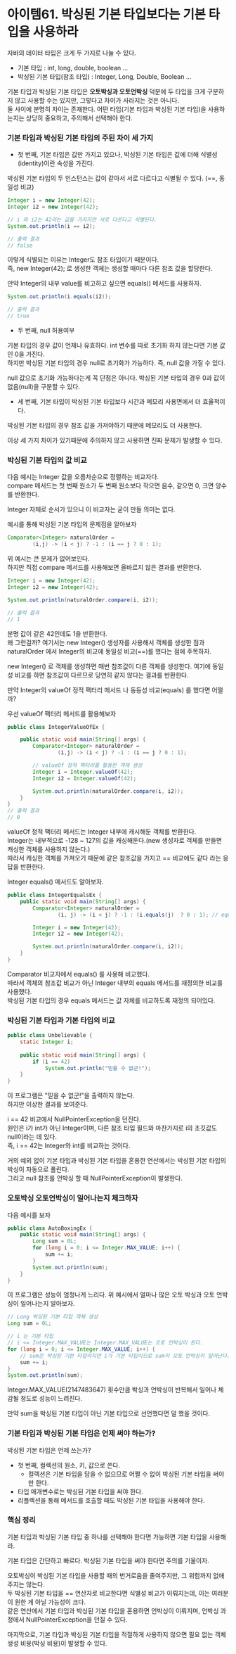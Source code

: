 # 아이템61. 박싱된 기본 타입보다는 기본 타입을 사용하라

자바의 데이터 타입은 크게 두 가지로 나눌 수 있다.
* 기본 타입 : int, long, double, boolean ...
* 박싱된 기본 타입(참조 타입) : Integer, Long, Double, Boolean ...

기본 타입과 박싱된 기본 타입은 **오토박싱과 오토언박싱** 덕분에 두 타입을 크게 구분하지 않고 사용할 수는 있지만, 그렇다고 차이가 사라지는 것은 아니다.   
둘 사이에 분명히 차이는 존재한다. 어떤 타입(기본 타입과 박싱된 기본 타입)을 사용하는지는 상당히 중요하고, 주의해서 선택해야 한다.

### 기본 타입과 박싱된 기본 타입의 주된 차이 세 가지

* 첫 번째, 기본 타입은 값만 가지고 있으나, 박싱된 기본 타입은 값에 더해 식별성(identity)이란 속성을 가진다.

박싱된 기본 타입의 두 인스턴스는 값이 같아서 서로 다르다고 식별될 수 있다. (==, 동일성 비교)
```java
Integer i = new Integer(42);
Integer i2 = new Integer(42);

// i 와 i2는 42라는 값을 가지지만 서로 다르다고 식별된다.
System.out.println(i == i2);

// 출력 결과
// false
```

이렇게 식별되는 이유는 Integer도 참조 타입이기 때문이다.   
즉, new Integer(42); 로 생성한 객체는 생성할 때마다 다른 참조 값을 할당한다.

만약 Integer의 내부 value를 비고하고 싶으면 equals() 메서드를 사용하자.

```java
System.out.println(i.equals(i2));

// 출력 결과
// true
```

* 두 번째, null 허용여부

기본 타입의 경우 값이 언제나 유효하다. int 변수를 따로 초기화 하지 않는다면 기본 값인 0을 가진다.   
하지만 박싱된 기본 타입의 경우 null로 초기화가 가능하다. 즉, null 값을 가질 수 있다.

null 값으로 초기화 가능하다는게 꼭 단점은 아니다. 박싱된 기본 타입의 경우 0과 값이 없음(null)을 구분할 수 있다.

* 세 번째, 기본 타입이 박싱된 기본 타입보다 시간과 메모리 사용면에서 더 효율적이다.

박싱된 기본 타입의 경우 참조 값을 가져야하기 때문에 메모리도 더 사용한다.

이상 세 가지 차이가 있기때문에 주의하지 않고 사용하면 진짜 문제가 발생할 수 있다.

### 박싱된 기본 타입의 값 비교

다음 예시는 Integer 값을 오름차순으로 정렬하는 비교자다.   
compare 메서드는 첫 번째 원소가 두 번째 원소보다 작으면 음수, 같으면 0, 크면 양수를 반환한다.   

Integer 자체로 순서가 있으니 이 비교자는 굳이 만들 의미는 없다.

예시를 통해 박싱된 기본 타입의 문제점을 알아보자

```java
Comparator<Integer> naturalOrder =
        (i,j) -> (i < j) ? -1 : (i == j ? 0 : 1);
```

위 예시는 큰 문제가 없어보인다.   
하지만 직접 compare 메서드를 사용해보면 올바르지 않은 결과를 반환한다.

```java
Integer i = new Integer(42);
Integer i2 = new Integer(42);

System.out.println(naturalOrder.compare(i, i2));

// 출력 결과
// 1
```

분명 값이 같은 42인데도 1을 반환한다.   
왜 그런걸까? 여기서는 new Integer() 생성자를 사용해서 객체를 생성한 점과 naturalOrder 에서 Integer의 비교에 동일성 비교(==)를 했다는 점에 주목하자.

new Integer() 로 객체를 생성하면 매번 참조값이 다른 객체를 생성한다. 여기에 동일성 비교를 하면 참조값이 다르므로 당연히 같지 않다는 결과를 반환한다.

만약 Integer의 valueOf 정적 팩터리 메서드 나 동등성 비교(equals) 를 했다면 어떨까?

우선 valueOf 팩터리 메서드를 활용해보자

```java
public class IntegerValueOfEx {

    public static void main(String[] args) {
        Comparator<Integer> naturalOrder =
                (i,j) -> (i < j) ? -1 : (i == j ? 0 : 1);

        // valueOf 정적 팩터리를 활용한 객체 생성
        Integer i = Integer.valueOf(42);
        Integer i2 = Integer.valueOf(42);

        System.out.println(naturalOrder.compare(i, i2));
    }
}
// 출력 결과
// 0
```

valueOf 정적 팩터리 메서드는 Integer 내부에 캐시해둔 객체를 반환한다.   
Integer는 내부적으로 -128 ~ 127의 값을 캐싱해둔다.(new 생성자로 객체를 만들면 캐싱한 객체를 사용하지 않는다.)   
따라서 캐싱한 객체를 가져오기 때문에 같은 참조값을 가지고 == 비교에도 같다 라는 응답을 반환한다.

Integer equals() 메서드도 알아보자.

```java
public class IntegerEqualsEx {
    public static void main(String[] args) {
        Comparator<Integer> naturalOrder =
                (i, j) -> (i < j) ? -1 : (i.equals(j)  ? 0 : 1); // equals() 를 사용해서 동등성 비교

        Integer i = new Integer(42);
        Integer i2 = new Integer(42);

        System.out.println(naturalOrder.compare(i, i2));
    }
}
```

Comparator 비교자에서 equals() 를 사용해 비교했다.   
따라서 객체의 참조값 비교가 아닌 Integer 내부의 equals 메서드를 재정의한 비교를 사용했다.   
박싱된 기본 타입의 경우 equals 메서드는 값 자체를 비교하도록 재정의 되어있다.

### 박싱된 기본 타입과 기본 타입의 비교

```java
public class Unbelievable {
    static Integer i;
    
    public static void main(String[] args) {
        if (i == 42)
            System.out.println("믿을 수 없군!");
    }
}
```

이 프로그램은 "믿을 수 없군!"을 출력하지 않는다.   
하지만 이상한 결과를 보여준다.   

i == 42 비교에서 NullPointerException을 던진다.   
원인은 i가 int가 아닌 Integer이며, 다른 참조 타입 필드와 마찬가지로 i의 초깃값도 null이라는 데 있다.   
즉, i == 42는 Integer와 int를 비교하는 것이다.   

거의 예외 없이 기본 타입과 박싱된 기본 타입을 혼용한 연산에서는 박싱된 기본 타입의 박싱이 자동으로 풀린다.   
그리고 null 참조를 언박싱 할 때 NullPointerException이 발생한다.

### 오토박싱 오토언박싱이 일어나는지 체크하자

다음 예시를 보자

```java
public class AutoBoxingEx {
    public static void main(String[] args) {
        Long sum = 0L;
        for (long i = 0; i <= Integer.MAX_VALUE; i++) {
            sum += i;
        }
        System.out.println(sum);
    }
}
```
이 프로그램은 성능이 엄청나게 느리다.
위 예시에서 얼마나 많은 오토 박싱과 오토 언박싱이 일어나는지 알아보자.

```java
// Long 박싱된 기본 타입 객체 생성
Long sum = 0L;

// i 는 기본 타입 
// i <= Integer.MAX_VALUE는 Integer.MAX_VALUE는 오토 언박싱이 된다.
for (long i = 0; i <= Integer.MAX_VALUE; i++) {
    // sum은 박싱된 기본 타입이지만 i가 기본 타입이므로 sum이 오토 언박싱이 일어난다.
    sum += i;
}
System.out.println(sum);
```

Integer.MAX_VALUE(2147483647) 횟수만큼 박싱과 언박싱이 반복해서 일어나 체감될 정도로 성능이 느려진다.

만약 sum을 박싱된 기본 타입이 아닌 기본 타입으로 선언했다면 덜 했을 것이다.

### 기본 타입과 박싱된 기본 타입은 언제 써야 하는가?

박싱된 기본 타입은 언제 쓰는가?
* 첫 번째, 컬렉션의 원소, 키, 값으로 쓴다.
  * 컬렉션은 기본 타입을 담을 수 없으므로 어쩔 수 없이 박싱된 기본 타입을 써야만 한다.
* 타입 매개변수로는 박싱된 기본 타입을 써야 한다.
* 리플렉션을 통해 메서드를 호출할 때도 박싱된 기본 타입을 사용해야 한다.

### 핵심 정리

기본 타입과 박싱된 기본 타입 중 하나를 선택해야 한다면 가능하면 기본 타입을 사용해라.

기본 타입은 간단하고 빠르다. 박싱된 기본 타입을 써야 한다면 주의를 기울이자.

오토박싱이 박싱된 기본 타입을 사용할 때의 번거로움을 줄여주지만, 그 위험까지 없애주지는 않는다.   
두 박싱된 기본 타입을 == 연산자로 비교한다면 식별성 비교가 이뤄지는데, 이는 여러분이 원한 게 아닐 가능성이 크다.   
같은 연산에서 기본 타입과 박싱된 기본 타입을 혼용하면 언박싱이 이뤄지며, 언박싱 과정에서 NullPointerException을 던질 수 있다.

마지막으로, 기본 타입과 박싱된 기본 타입을 적절하게 사용하지 않으면 필요 없는 객체 생성 비용(박싱 비용)이 발생할 수 있다.